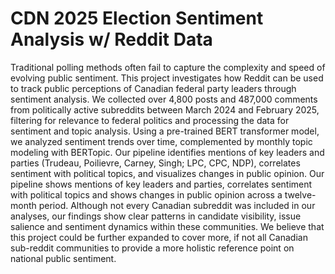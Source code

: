 # CDN 2025 Election Sentiment Analysis w/ Reddit Data

Traditional polling methods often fail to capture the complexity and speed of evolving public sentiment. This project investigates how Reddit can be used to track public perceptions of Canadian federal party leaders through sentiment analysis. We collected over 4,800 posts and 487,000 comments from politically active subreddits between March 2024 and February 2025, filtering for relevance to federal politics and processing the data for sentiment and topic analysis. Using a pre-trained BERT transformer model, we analyzed sentiment trends over time, complemented by monthly topic modeling with BERTopic. Our pipeline identifies mentions of key leaders and parties (Trudeau, Poilievre, Carney, Singh; LPC, CPC, NDP), correlates sentiment with political topics, and visualizes changes in public opinion. Our pipeline shows mentions of key leaders and parties, correlates sentiment with political topics and shows changes in public opinion across a twelve-month period. Although not every Canadian subreddit was included in our analyses, our findings show clear patterns in candidate visibility, issue salience and sentiment dynamics within these communities. We believe that this project could be further expanded to cover more, if not all Canadian sub-reddit communities to provide a more holistic reference point on national public sentiment. 
